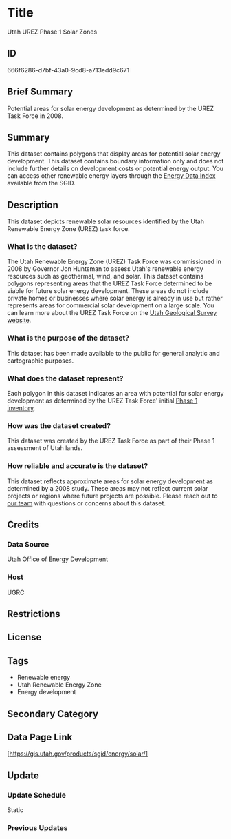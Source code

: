 # Title

Utah UREZ Phase 1 Solar Zones

## ID

666f6286-d7bf-43a0-9cd8-a713edd9c671

## Brief Summary

Potential areas for solar energy development as determined by the UREZ Task Force in 2008.

## Summary

This dataset contains polygons that display areas for potential solar energy development. This dataset contains boundary information only and does not include further details on development costs or potential energy output. You can access other renewable energy layers through the [Energy Data Index](https://gis.utah.gov/products/sgid/energy/) available from the SGID.

## Description

This dataset depicts renewable solar resources identified by the Utah Renewable Energy Zone (UREZ) task force.

### What is the dataset?

The Utah Renewable Energy Zone (UREZ) Task Force was commissioned in 2008 by Governor Jon Huntsman to assess Utah's renewable energy resources such as geothermal, wind, and solar. This dataset contains polygons representing areas that the UREZ Task Force determined to be viable for future solar energy development. These areas do not include private homes or businesses where solar energy is already in use but rather represents areas for commercial solar development on a large scale. You can learn more about the UREZ Task Force on the [Utah Geological Survey website](https://geology.utah.gov/map-pub/survey-notes/energy-news/energy-news-utahs-renewable-energy-zone-assessment/).

### What is the purpose of the dataset?

This dataset has been made available to the public for general analytic and cartographic purposes.

### What does the dataset represent?

Each polygon in this dataset indicates an area with potential for solar energy development as determined by the UREZ Task Force' initial [Phase 1 inventory](https://ugspub.nr.utah.gov/publications/misc_pubs/MP-09-1.pdf).

<!--- The only field in this dataset beyond the XID is one labelled as DNR, but the values are all decimals so it doesn't seem to be an ID from the Dept. of Natural Resources. Do we have any idea what this DNR field refers to? --->

### How was the dataset created?

This dataset was created by the UREZ Task Force as part of their Phase 1 assessment of Utah lands.

<!--- Was UGRC involved in the creation of this dataset? --->

### How reliable and accurate is the dataset?

This dataset reflects approximate areas for solar energy development as determined by a 2008 study. These areas may not reflect current solar projects or regions where future projects are possible. Please reach out to [our team](https://gis.utah.gov/contact/) with questions or concerns about this dataset.

## Credits

### Data Source

Utah Office of Energy Development

### Host

UGRC

## Restrictions

## License

## Tags

- Renewable energy
- Utah Renewable Energy Zone
- Energy development

## Secondary Category

## Data Page Link

[https://gis.utah.gov/products/sgid/energy/solar/]

## Update

### Update Schedule

Static

### Previous Updates
